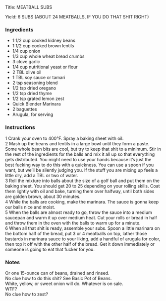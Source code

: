 <!DOCTYPE HTML PUBLIC "-//W3C//DTD HTML 4.0 Transitional//EN">
<html>
  <head>
  <title>MEATBALL SUBS</title><link rel='stylesheet' href='style.css' type='text/css'><meta http-equiv="Content-Style-Stype" content="text/css">
     <meta http-equiv="Content-Type" content="text/html;charset=utf-8">
     </head><body><div class="recipe" itemscope itemtype="http://schema.org/Recipe"><div class='header'><p class="title"><span class="label">Title:</span> <span itemprop="name">MEATBALL SUBS</span></p>
<p class="yields"><span class="label">Yield:</span> <span itemprop="recipeYield">6 SUBS (ABOUT 24 MEATBALLS, IF YOU DO THAT SHIT RIGHT)</span></p>
</div><div class="ing"><h3>Ingredients</h3><ul class="ing"><li class="ing" itemprop="ingredients">1 1/2 cup cooked kidney beans </li>
<li class="ing" itemprop="ingredients">1 1/2 cup cooked brown lentils </li>
<li class="ing" itemprop="ingredients">1/4 cup onion </li>
<li class="ing" itemprop="ingredients">1/3 cup whole wheat bread crumbs </li>
<li class="ing" itemprop="ingredients">3 clove garlic </li>
<li class="ing" itemprop="ingredients">1/4 cup nutritional yeast or flour </li>
<li class="ing" itemprop="ingredients">2 TBL olive oil </li>
<li class="ing" itemprop="ingredients">1 TBL soy sauce or tamari </li>
<li class="ing" itemprop="ingredients">2 tsp seasoning blend </li>
<li class="ing" itemprop="ingredients">1/2 tsp dried oregano </li>
<li class="ing" itemprop="ingredients">1/2 tsp dried thyme </li>
<li class="ing" itemprop="ingredients">1/2 tsp grated lemon zest </li>
<li class="ing" itemprop="ingredients">Quick Blender Marinara </li>
<li class="ing" itemprop="ingredients">2 baguettes </li>
<li class="ing" itemprop="ingredients">Arugula, for serving </li>
</ul>
</div>
<div class="instructions"><h3 class="Instructions">Instructions</h3><div itemprop="recipeInstructions"><p>1 Crank your oven to 400°F. Spray a baking sheet with oil.<br>2 Mash up the beans and lentils in a large bowl until they form a paste. Some whole bean bits are cool, but try to keep that shit to a minimum. Stir in the rest of the ingredients for the balls and mix it all up so that everything gets distributed. You might need to use your hands because it’s just the best fucking way to do this with a quickness. You can use a spoon if you want, but we’ll be silently judging you. If the stuff you are mixing up feels a little dry, add a TBL or two of water.<br>3 Roll the mixture into balls about the size of a golf ball and put them on the baking sheet. You should get 20 to 25 depending on your rolling skills. Coat them lightly with oil and bake, turning them over halfway, until both sides are golden brown, about 30 minutes.<br>4 While the balls are cooking, make the marinara. The sauce is gonna keep our balls nice and moist.<br>5 When the balls are almost ready to go, throw the sauce into a medium saucepan and warm it up over medium heat. Cut your rolls or bread in half and throw them in the oven with the balls to warm up for a minute.<br>6 When all that shit is ready, assemble your subs. Spoon a little marinara on the bottom half of the bread, put 3 or 4 meatballs on top, lather those bastards in marinara sauce to your liking, add a handful of arugula for color, then top it off with the other half of the bread. Get it down immediately or someone is going to eat that fucker for you.</p></div></div><div class="modifications"><h3 class="Notes">Notes</h3><p>Or one 15-ounce can of beans, drained and rinsed.<br> No clue how to do this shit? See Basic Pot of Beans.<br> White, yellow, or sweet onion will do. Whatever is on sale.<br> WTF?<br> No clue how to zest?</p></div></div>

</body>
</html>